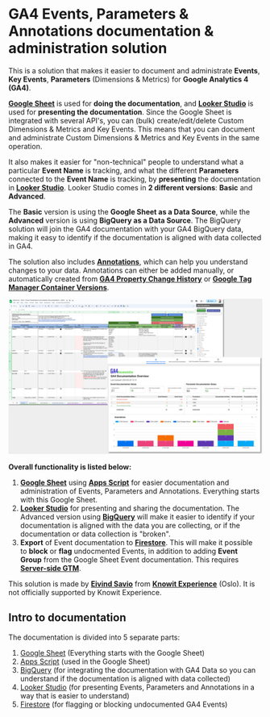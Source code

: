 # GA4 Events, Parameters & Annotations documentation & administration solution
This is a solution that makes it easier to document and administrate **Events**, **Key Events**, **Parameters** (Dimensions & Metrics) for **Google Analytics 4 (GA4)**. 

[**Google Sheet**](#google-sheet-documentation) is used for **doing the documentation**, and [**Looker Studio**](Looker-Studio) is used for **presenting the documentation**. Since the Google Sheet is integrated with several API's, you can (bulk) create/edit/delete Custom Dimensions & Metrics and Key Events. This means that you can document and administrate Custom Dimensions & Metrics and Key Events in the same operation.

It also makes it easier for "non-technical" people to understand what a particular **Event Name** is tracking, and what the different **Parameters** connected to the **Event Name** is tracking, by **presenting** the documentation in [**Looker Studio**](Looker-Studio). Looker Studio comes in **2 different versions**: **Basic** and **Advanced**. 

The **Basic** version is using the **Google Sheet as a Data Source**, while the **Advanced** version is using **BigQuery as a Data Source**. The BigQuery solution will join the GA4 documentation with your GA4 BigQuery data, making it easy to identify if the documentation is aligned with data collected in GA4.

The solution also includes [**Annotations**](#annotations), which can help you understand changes to your data. Annotations can either be added manually, or automatically created from [**GA4 Property Change History**](https://developers.google.com/analytics/devguides/config/admin/v1/rest/v1beta/accounts/searchChangeHistoryEvents) or [**Google Tag Manager Container Versions**](https://developers.google.com/tag-platform/tag-manager/api/v2/reference/accounts/containers/versions).

![GA4 Documentation illustration](Google-Sheet/images/ga4-documentation-illustration.png)

**Overall functionality is listed below:**

1. [**Google Sheet**](#google-sheet-documentation) using [**Apps Script**](Apps-Script) for easier documentation and administration of Events, Parameters and Annotations. Everything starts with this Google Sheet.
2. [**Looker Studio**](Looker-Studio) for presenting and sharing the documentation. The Advanced version using [**BigQuery**](BigQuery) will make it easier to identify if your documentation is aligned with the data you are collecting, or if the documentation or data collection is "broken".
3. **Export** of Event documentation to [**Firestore**](Firestore). This will make it possible to **block** or **flag** undocmented Events, in addition to adding **Event Group** from the Google Sheet Event documentation. This requires [**Server-side GTM**](https://developers.google.com/tag-platform/tag-manager/server-side).

This solution is made by [**Eivind Savio**](https://www.savio.no/google-analytics/ga4-documentation-events-parameters-annotations) from [**Knowit Experience**](https://www.knowit.no/om-oss/experience/) (Oslo). It is not officially supported by Knowit Experience.

## Intro to documentation
The documentation is divided into 5 separate parts:
1. [Google Sheet](Google-Sheet) (Everything starts with the Google Sheet)
2. [Apps Script](Apps-Script) (used in the Google Sheet)
3. [BigQuery](BigQuery) (for integrating the documentation with GA4 Data so you can understand if the documentation is aligned with data collected)
4. [Looker Studio](Looker-Studio) (for presenting Events, Parameters and Annotations in a way that is easier to understand)
5. [Firestore](Firestore) (for flagging or blocking undocumented GA4 Events)

